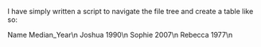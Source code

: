 I have simply written a script to navigate the file tree and create a table like so:

  Name  Median_Year\n
  Joshua  1990\n
  Sophie  2007\n
  Rebecca 1977\n
